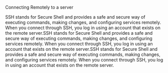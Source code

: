 Connecting Remotely to a server 

SSH stands for Secure Shell and provides a safe and secure way of executing commands, making changes, and configuring services remotely. When you connect through SSH, you log in using an account that exists on the remote server.SSH stands for Secure Shell and provides a safe and secure way of executing commands, making changes, and configuring services remotely. When you connect through SSH, you log in using an account that exists on the remote server.SSH stands for Secure Shell and provides a safe and secure way of executing commands, making changes, and configuring services remotely. When you connect through SSH, you log in using an account that exists on the remote server.
